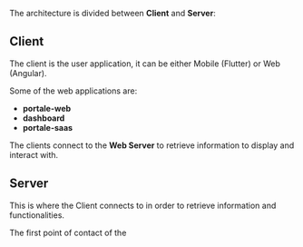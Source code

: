 The architecture is divided between **Client** and **Server**:
## Client
The client is the user application, it can be either Mobile (Flutter) or Web (Angular).

Some of the web applications are:
- **portale-web**
- **dashboard**
- **portale-saas**

The clients connect to the **Web Server** to retrieve information to display and interact with.
## Server
This is where the Client connects to in order to retrieve information and functionalities.

The first point of contact of the 